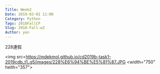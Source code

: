 ```yaml
---
Title: Week2
Date: 2019-03-01 11:00
Category: Python
Tags: 2018FallCP
Slug: 2018-Fall-w2
Author: yen
---
```


228連假

<img src=https://mdekmol.github.io/cd2019b-task1-2019cdb_t1_g5/images/228%E6%94%BE%E5%81%87.JPG
 <width="750" heith="357"></a>
